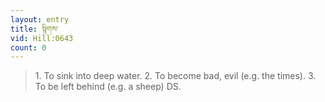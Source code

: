 ```yaml
---
layout: entry
title: སྙིགས་
vid: Hill:0643
count: 0
---
```

> 1\. To sink into deep water\. 2\. To become bad, evil (e\.g\. the times)\. 3\. To be left behind (e\.g\. a sheep) DS\.


